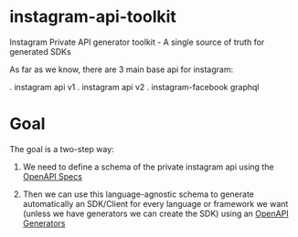 # instagram-api-toolkit
Instagram Private API generator toolkit - A single source of truth for generated SDKs

As far as we know, there are 3 main base api for instagram:

. instagram api v1
. instagram api v2
. instagram-facebook graphql

# Goal
The goal is a two-step way:

1. We need to define a schema of the private instagram api using the [OpenAPI Specs](https://github.com/OAI/OpenAPI-Specification)

2. Then we can use this language-agnostic schema to generate automatically an SDK/Client for every language or framework we want (unless we have generators we can create the SDK) using an [OpenAPI Generators](https://openapi-generator.tech/docs/generators)